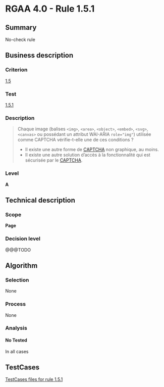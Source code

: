 # RGAA 4.0 - Rule 1.5.1

## Summary
No-check rule


## Business description

### Criterion
[1.5](https://www.numerique.gouv.fr/publications/rgaa-accessibilite/methode/criteres/#crit-1-5)

### Test
[1.5.1](https://www.numerique.gouv.fr/publications/rgaa-accessibilite/methode/criteres/#test-1-5-1)

### Description
> Chaque image (balises `<img>`, `<area>`, `<object>`, `<embed>`, `<svg>`, `<canvas>` ou possédant un attribut WAI-ARIA `role="img"`) utilisée comme CAPTCHA vérifie-t-elle une de ces conditions ?
> 
> * Il existe une autre forme de [CAPTCHA](https://www.numerique.gouv.fr/publications/rgaa-accessibilite/methode/glossaire/#captcha) non graphique, au moins.
> * Il existe une autre solution d’accès à la fonctionnalité qui est sécurisée par le [CAPTCHA](https://www.numerique.gouv.fr/publications/rgaa-accessibilite/methode/glossaire/#captcha).

### Level
**A**


## Technical description

### Scope
**Page**

### Decision level
@@@TODO


## Algorithm

### Selection
None

### Process
None

### Analysis

#### No Tested
In all cases


##  TestCases

[TestCases files for rule 1.5.1](https://gitlab.com/asqatasun/Asqatasun/-/tree/v5/rules/rules-rgaa4.0/src/test/resources/testcases/rgaa40//Rgaa40Rule010501/)


